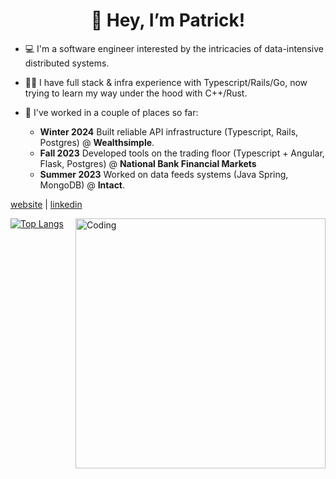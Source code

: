 <h1 align="center">👋 Hey, I’m Patrick! </h1>

- 💻 I'm a software engineer interested by the intricacies of data-intensive distributed systems. 
- 👨‍💻 I have full stack & infra experience with Typescript/Rails/Go, now trying to learn my way under the hood with C++/Rust.
- 🏢 I've worked in a couple of places so far:
  
  - **Winter 2024** Built reliable API infrastructure (Typescript, Rails, Postgres) @ **Wealthsimple**.
  - **Fall 2023** Developed tools on the trading floor (Typescript + Angular, Flask, Postgres) @ **National Bank Financial Markets**
  - **Summer 2023** Worked on data feeds systems (Java Spring, MongoDB) @ **Intact**.

[website](https://patrickdeniso.dev/) | [linkedin](https://www.linkedin.com/in/patrick-deniso/)

[![Top Langs](https://github-readme-stats.vercel.app/api/top-langs/?username=engineeringpatrick&theme=radical)](https://github.com/anuraghazra/github-readme-stats)
<img align="right" alt="Coding" width="400" src="https://ardas-it.com/uploads/images/blogs/giph.gif">
